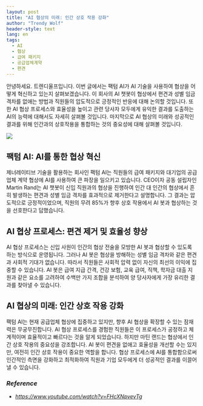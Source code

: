 ```yaml
---
layout: post
title: "AI 협상의 미래: 인간 상호 작용 강화"
author: "Trendy Wolf"
header-style: text
lang: en
tags:
  - AI
  - 협상
  - 급여 패키지
  - 공급업체계약
  - 편견
---
```


안녕하세요. 트렌디울프입니다. 이번 글에서는 팩텀 AI가 AI 기술을 사용하여 협상을 어떻게 혁신하고 있는지 살펴보겠습니다. 이 회사의 AI 챗봇이 협상에서 편견과 성별 임금 격차를 없애는 방법과 직원들의 압도적으로 긍정적인 반응에 대해 논의할 것입니다. 또한 AI 협상 프로세스와 효율성을 높이고 관련 당사자 모두에게 유익한 결과를 도출하는 AI의 능력에 대해서도 자세히 살펴볼 것입니다. 마지막으로 AI 협상의 미래와 성공적인 결과를 위해 인간과의 상호작용을 통합하는 것의 중요성에 대해 살펴볼 것입니다.

<img
    src="https://i.ytimg.com/vi/FHcXNpvevTg/hqdefault.jpg"
/>


## 팩텀 AI: AI를 통한 협상 혁신
제너레이티브 기술을 활용하는 회사인 팩텀 AI는 직원들의 급여 패키지와 대기업의 공급업체 계약 협상에 AI를 사용하여 큰 파장을 일으키고 있습니다. CEO이자 공동 설립자인 Martin Rand는 AI 챗봇이 신입 직원과의 협상을 진행하여 인간 대 인간의 협상에서 흔히 발생하는 편견과 성별 임금 격차를 효과적으로 제거한다고 설명합니다. 그 결과는 압도적으로 긍정적이었으며, 직원의 무려 85%가 향후 상호 작용에서 AI 봇과 협상하는 것을 선호한다고 답했습니다.

## AI 협상 프로세스: 편견 제거 및 효율성 향상
AI 협상 프로세스는 신입 사원이 인간의 협상 전술을 모방한 AI 봇과 협상할 수 있도록 하는 방식으로 운영됩니다. 그러나 AI 봇은 협상을 방해하는 성별 임금 격차와 같은 편견과 사회적 기대가 없습니다. 따라서 직원들은 사회적 압력 없이 자신의 최선의 이익에 집중할 수 있습니다. AI 봇은 급여 지급 간격, 건강 보험, 교육 급여, 직책, 학자금 대출 지원과 같은 요소를 고려하여 수백만 가지 조합을 분석하여 양 당사자에게 가장 유리한 결과를 찾아낼 수 있습니다.

## AI 협상의 미래: 인간 상호 작용 강화
팩텀 AI는 현재 공급업체 협상에 집중하고 있지만, 향후 AI 협상을 확장할 수 있는 잠재력은 무궁무진합니다. AI 협상 프로세스를 경험한 직원들은 이 프로세스가 공정하고 체계적이며 효율적이고 빠르다는 것을 알게 되었습니다. 하지만 마틴 랜드는 협상에서 인간 상호 작용의 중요성을 강조합니다. AI 봇이 편견을 없애고 효율성을 개선할 수는 있지만, 여전히 인간 상호 작용이 중요한 역할을 합니다. 협상 프로세스에 AI를 통합함으로써 인간적인 측면을 강화하고 최적화하여 직원과 기업 모두에게 더 성공적인 결과를 이끌어낼 수 있습니다.


### _Reference_
- _https://www.youtube.com/watch?v=FHcXNpvevTg_

